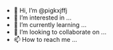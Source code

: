 - 👋 Hi, I’m @pigkxjffj
- 👀 I’m interested in ...
- 🌱 I’m currently learning ...
- 💞️ I’m looking to collaborate on ...
- 📫 How to reach me ...

<!---
pigkxjffj/pigkxjffj is a ✨ special ✨ repository because its `README.md` (this file) appears on your GitHub profile.
You can click the Preview link to take a look at your changes.
--->
